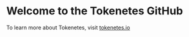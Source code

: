 # Welcome to the Tokenetes GitHub

To learn more about Tokenetes, visit [tokenetes.io](https://tokenetes.io)
